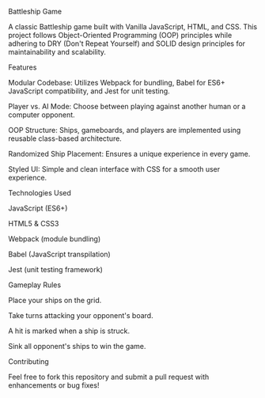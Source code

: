 Battleship Game

A classic Battleship game built with Vanilla JavaScript, HTML, and CSS. This project follows Object-Oriented Programming (OOP) principles while adhering to DRY (Don't Repeat Yourself) and SOLID design principles for maintainability and scalability.

Features

Modular Codebase: Utilizes Webpack for bundling, Babel for ES6+ JavaScript compatibility, and Jest for unit testing.

Player vs. AI Mode: Choose between playing against another human or a computer opponent.

OOP Structure: Ships, gameboards, and players are implemented using reusable class-based architecture.

Randomized Ship Placement: Ensures a unique experience in every game.

Styled UI: Simple and clean interface with CSS for a smooth user experience.

Technologies Used

JavaScript (ES6+)

HTML5 & CSS3

Webpack (module bundling)

Babel (JavaScript transpilation)

Jest (unit testing framework)




Gameplay Rules

Place your ships on the grid.

Take turns attacking your opponent's board.

A hit is marked when a ship is struck.

Sink all opponent's ships to win the game.

Contributing

Feel free to fork this repository and submit a pull request with enhancements or bug fixes!
